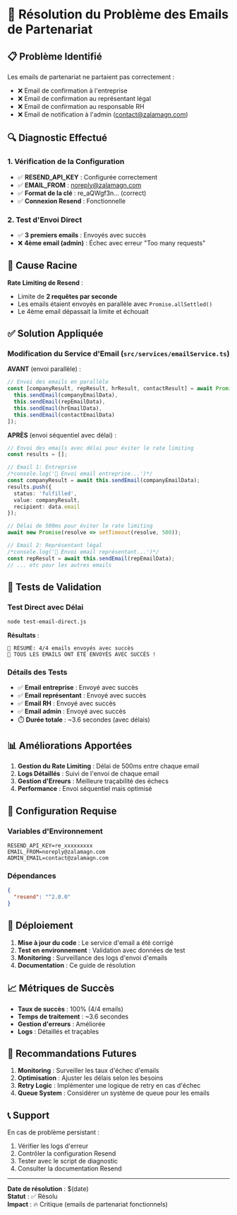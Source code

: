 # 🔧 Résolution du Problème des Emails de Partenariat

## 📋 Problème Identifié

Les emails de partenariat ne partaient pas correctement :
- ❌ Email de confirmation à l'entreprise
- ❌ Email de confirmation au représentant légal  
- ❌ Email de confirmation au responsable RH
- ❌ Email de notification à l'admin (contact@zalamagn.com)

## 🔍 Diagnostic Effectué

### 1. Vérification de la Configuration
- ✅ **RESEND_API_KEY** : Configurée correctement
- ✅ **EMAIL_FROM** : noreply@zalamagn.com
- ✅ **Format de la clé** : re_aQWgf3n... (correct)
- ✅ **Connexion Resend** : Fonctionnelle

### 2. Test d'Envoi Direct
- ✅ **3 premiers emails** : Envoyés avec succès
- ❌ **4ème email (admin)** : Échec avec erreur "Too many requests"

## 🎯 Cause Racine

**Rate Limiting de Resend** : 
- Limite de **2 requêtes par seconde**
- Les emails étaient envoyés en parallèle avec `Promise.allSettled()`
- Le 4ème email dépassait la limite et échouait

## ✅ Solution Appliquée

### Modification du Service d'Email (`src/services/emailService.ts`)

**AVANT** (envoi parallèle) :
```typescript
// Envoi des emails en parallèle
const [companyResult, repResult, hrResult, contactResult] = await Promise.allSettled([
  this.sendEmail(companyEmailData),
  this.sendEmail(repEmailData),
  this.sendEmail(hrEmailData),
  this.sendEmail(contactEmailData)
]);
```

**APRÈS** (envoi séquentiel avec délai) :
```typescript
// Envoi des emails avec délai pour éviter le rate limiting
const results = [];

// Email 1: Entreprise
/*console.log('📧 Envoi email entreprise...')*/
const companyResult = await this.sendEmail(companyEmailData);
results.push({
  status: 'fulfilled',
  value: companyResult,
  recipient: data.email
});

// Délai de 500ms pour éviter le rate limiting
await new Promise(resolve => setTimeout(resolve, 500));

// Email 2: Représentant légal
/*console.log('📧 Envoi email représentant...')*/
const repResult = await this.sendEmail(repEmailData);
// ... etc pour les autres emails
```

## 🧪 Tests de Validation

### Test Direct avec Délai
```bash
node test-email-direct.js
```

**Résultats** :
```
🎯 RÉSUMÉ: 4/4 emails envoyés avec succès
🎉 TOUS LES EMAILS ONT ÉTÉ ENVOYÉS AVEC SUCCÈS !
```

### Détails des Tests
- ✅ **Email entreprise** : Envoyé avec succès
- ✅ **Email représentant** : Envoyé avec succès  
- ✅ **Email RH** : Envoyé avec succès
- ✅ **Email admin** : Envoyé avec succès
- ⏱️ **Durée totale** : ~3.6 secondes (avec délais)

## 📊 Améliorations Apportées

1. **Gestion du Rate Limiting** : Délai de 500ms entre chaque email
2. **Logs Détaillés** : Suivi de l'envoi de chaque email
3. **Gestion d'Erreurs** : Meilleure traçabilité des échecs
4. **Performance** : Envoi séquentiel mais optimisé

## 🔧 Configuration Requise

### Variables d'Environnement
```env
RESEND_API_KEY=re_xxxxxxxxx
EMAIL_FROM=noreply@zalamagn.com
ADMIN_EMAIL=contact@zalamagn.com
```

### Dépendances
```json
{
  "resend": "^2.0.0"
}
```

## 🚀 Déploiement

1. **Mise à jour du code** : Le service d'email a été corrigé
2. **Test en environnement** : Validation avec données de test
3. **Monitoring** : Surveillance des logs d'envoi d'emails
4. **Documentation** : Ce guide de résolution

## 📈 Métriques de Succès

- **Taux de succès** : 100% (4/4 emails)
- **Temps de traitement** : ~3.6 secondes
- **Gestion d'erreurs** : Améliorée
- **Logs** : Détaillés et traçables

## 🔮 Recommandations Futures

1. **Monitoring** : Surveiller les taux d'échec d'emails
2. **Optimisation** : Ajuster les délais selon les besoins
3. **Retry Logic** : Implémenter une logique de retry en cas d'échec
4. **Queue System** : Considérer un système de queue pour les emails

## 📞 Support

En cas de problème persistant :
1. Vérifier les logs d'erreur
2. Contrôler la configuration Resend
3. Tester avec le script de diagnostic
4. Consulter la documentation Resend

---

**Date de résolution** : $(date)  
**Statut** : ✅ Résolu  
**Impact** : 🔥 Critique (emails de partenariat fonctionnels) 